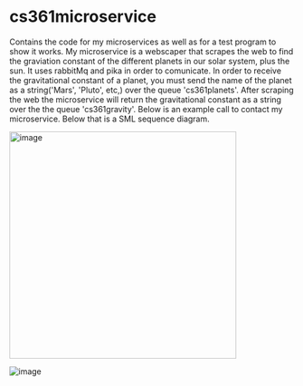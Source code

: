 # cs361microservice
Contains the code for my microservices as well as for a test program to show it works.
My microservice is a webscaper that scrapes the web to find the graviation constant of the different planets in our solar system, plus the sun. 
It uses rabbitMq and pika in order to comunicate. In order to receive the gravitational constant of a planet, you must send the name of the planet as a string('Mars', 
'Pluto', etc,) over the queue 'cs361planets'. After scraping the web the microservice will return the gravitational constant as a string over the the queue 'cs361gravity'. Below is an example call to contact my microservice. Below that is a SML sequence diagram.

<img width="401" alt="image" src="https://user-images.githubusercontent.com/91440373/199132489-345fde7a-0196-46a7-821b-38cb9c30cbba.png">

![image](https://user-images.githubusercontent.com/91440373/199131584-12f1ee9f-e50e-42eb-8caf-7bc7f6dff0d1.png)

